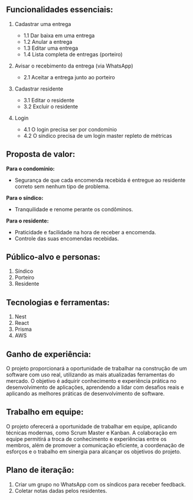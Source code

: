 ## Funcionalidades essenciais:

1. Cadastrar uma entrega
   - 1.1 Dar baixa em uma entrega
   - 1.2 Anular a entrega
   - 1.3 Editar uma entrega
   - 1.4 Lista completa de entregas (porteiro)

2. Avisar o recebimento da entrega (via WhatsApp)
   - 2.1 Aceitar a entrega junto ao porteiro

3. Cadastrar residente
   - 3.1 Editar o residente
   - 3.2 Excluir o residente

4. Login
   - 4.1 O login precisa ser por condomínio
   - 4.2 O síndico precisa de um login master repleto de métricas

## Proposta de valor:

**Para o condomínio:**
- Segurança de que cada encomenda recebida é entregue ao residente correto sem nenhum tipo de problema.

**Para o síndico:**
- Tranquilidade e renome perante os condôminos.

**Para o residente:**
- Praticidade e facilidade na hora de receber a encomenda.
- Controle das suas encomendas recebidas.

## Público-alvo e personas:

1. Síndico
2. Porteiro
3. Residente

## Tecnologias e ferramentas:

1. Nest
2. React
3. Prisma
4. AWS

## Ganho de experiência:

O projeto proporcionará a oportunidade de trabalhar na construção de um software com uso real, utilizando as mais atualizadas ferramentas do mercado. O objetivo é adquirir conhecimento e experiência prática no desenvolvimento de aplicações, aprendendo a lidar com desafios reais e aplicando as melhores práticas de desenvolvimento de software.

## Trabalho em equipe:

O projeto oferecerá a oportunidade de trabalhar em equipe, aplicando técnicas modernas, como Scrum Master e Kanban. A colaboração em equipe permitirá a troca de conhecimento e experiências entre os membros, além de promover a comunicação eficiente, a coordenação de esforços e o trabalho em sinergia para alcançar os objetivos do projeto.

## Plano de iteração:

1. Criar um grupo no WhatsApp com os síndicos para receber feedback.
2. Coletar notas dadas pelos residentes.
